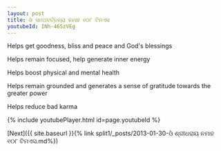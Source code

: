 ```yaml
---
layout: post
title: ଓଁ ସମଅବର୍ତ୍ତନ୍ୟ ନମାହ ୧୦୮ ଟିମଏସ
youtubeId: INh-465zVEg
---
```

 
 
Helps get goodness, bliss and peace and God's blessings
 
Helps remain focused, help generate inner energy 
 
Helps boost physical and mental health 
 
Helps remain grounded and generates a sense of gratitude towards the greater power 
 
Helps reduce bad karma
 
 
 
 


{% include youtubePlayer.html id=page.youtubeId %}
 
[Next]({{ site.baseurl }}{% link  split1/_posts/2013-01-30-ଓଁ ଶ୍ରୀଧରାୟ ନମାହ ୧୦୮ ଟିମଏସ.md%})
 
